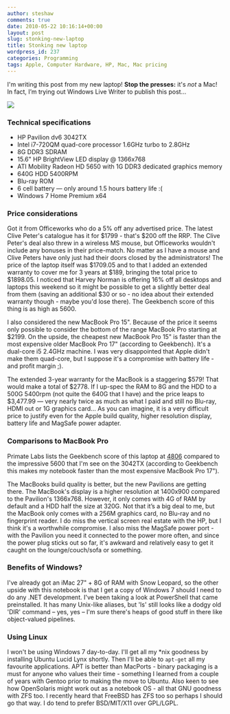 ```yaml
---
author: steshaw
comments: true
date: 2010-05-22 10:16:14+00:00
layout: post
slug: stonking-new-laptop
title: Stonking new laptop
wordpress_id: 237
categories: Programming
tags: Apple, Computer Hardware, HP, Mac, Mac pricing
---
```


I'm writing this post from my new laptop! **Stop the presses:** it's _not_ a
Mac! In fact, I’m trying out Windows Live Writer to publish this post…

![](/images/hp-pavilion-dv6.png)

### Technical specifications

* HP Pavilion dv6 3042TX
* Intel i7-720QM quad-core processor 1.6GHz turbo to 2.8GHz
* 8G DDR3 SDRAM
* 15.6" HP BrightView LED display @ 1366x768
* ATI Mobility Radeon HD 5650 with 1G DDR3 dedicated graphics memory
* 640G HDD 5400RPM
* Blu-ray ROM
* 6 cell battery — only around 1.5 hours battery life :(
* Windows 7 Home Premium x64

### Price considerations

Got it from Officeworks who do a 5% off any advertised price. The latest Clive
Peter's catalogue has it for $1799 - that's $200 off the RRP. The Clive Peter's
deal also threw in a wireless MS mouse, but Officeworks wouldn't include any
bonuses in their price-match. No matter as I have a mouse and Clive Peters have
only just had their doors closed by the administrators! The price of the laptop
itself was $1709.05 and to that I added an extended warranty to cover me for 3
years at $189, bringing the total price to $1898.05. I noticed that Harvey
Norman is offering 16% off all desktops and laptops this weekend so it might
be possible to get a slightly better deal from them (saving an additional $30
or so - no idea about their extended warranty though - maybe you'd lose there).
The Geekbench score of this thing is as high as 5600.

I also considered the new MacBook Pro 15". Because of the price it seems only
possible to consider the bottom of the range MacBook Pro starting at $2199. On
the upside, the cheapest new MacBook Pro 15" is faster than the most expensive
older MacBook Pro 17" (according to Geekbench). It's a dual-core i5 2.4GHz
machine. I was very disappointed that Apple didn't make them quad-core, but I
suppose it's a compromise with battery life - and profit margin ;).

The extended 3-year warranty for the MacBook is a
staggering $579! That would make a total of $2778. If I up-spec the RAM to 8G
and the HDD to a 500G 5400rpm (not quite the 640G that I have) and the price
leaps to $3,477.99 — very nearly twice as much as what I paid and still no
Blu-ray, HDMI out or 1G graphics card... As you can imagine, it is a very
difficult price to justify even for the Apple build quality, higher resolution
display, battery life and MagSafe power adapter.

### Comparisons to MacBook Pro

Primate
Labs lists the Geekbench score of this laptop at
[4806](http://www.primatelabs.ca/blog/2010/04/macbookpro-benchmarks/) compared
to the impressive 5600 that I'm see on the 3042TX (according to Geekbench this
makes my notebook faster than the most expensive MacBook Pro 17").

The MacBooks build quality is better, but the new Pavilions are getting there.
The MacBook's display is a higher resolution at 1400x900 compared to the Pavilion's 1366x768. However, it
only comes with 4G of RAM by default and a HDD half the size at 320G. Not that
it’s a big deal to me, but the MacBook only comes with a 256M graphics
card, no Blu-ray and no fingerprint reader. I do miss the vertical screen real
estate with the HP, but I think it's a worthwhile compromise. I also miss the
MagSafe power port - with the Pavilion you need it connected to the power more
often, and since the power plug sticks out so far, it's awkward and relatively
easy to get it caught on the lounge/couch/sofa or something.

### Benefits of Windows?

I've already got
an iMac 27" + 8G of RAM with Snow Leopard, so the other upside with this
notebook is that I get a copy of Windows 7 should I need to do any .NET
development.
I've been taking a look at PowerShell that came preinstalled. It has many
Unix-like aliases, but 'ls' still looks like a dodgy old 'DIR' command –
yes, yes – I'm sure there's heaps of good stuff in there like object-valued
pipelines.


### Using Linux

I won't be using Windows 7 day-to-day. I'll get all my \*nix goodness by
installing Ubuntu Lucid Lynx shortly. Then I'll be able to `apt-get` all my
favourite applications. APT is better than MacPorts - binary packaging is a
must for anyone who values their time - something I learned from a couple of
years with Gentoo prior to making the move to Ubuntu. Also keen to see how
OpenSolaris might work out as a notebook OS - all that GNU goodness with ZFS
too. I recently heard that FreeBSD has ZFS too so perhaps I should go that
way.  I do tend to prefer BSD/MIT/X11 over GPL/LGPL.
